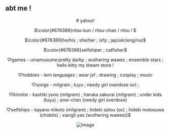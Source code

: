 ## abt me !
<div align="center">
  # yahoo! 
  
  $\color{#676389}ritsu-kun / ritsu-chan / ritsu ! $
  
  $\color{#676389}he/his ; she/her ; isfp ; jap/ukr/eng/rus$

  $\color{#676389}selfshiper ; catfisher$
  
  ♡games - umamusume:pretty darby ; wuthering wawes ; ensemble stars ; hello kitty my dream store !
  
  ♡hobbies - lern languages ; wear jsf ; drawing ; cosplay ; music 

  ♡songs - milgram ; tuyu ; needy girl overdose oct ; 

  ♡kinnlist - kashiki yuno (milgram) ; haruka sakurai (milgram) ; under kids (tuyu) ; ame-chan (needy girl overdose)

  ♡selfships - kayano mikoto (milgram) ; hideki satou (oc) ; hideki motosuwa (chobits) ; xiangli yao (wuthering wawes)}$
  
  ![image](https://files.catbox.moe/448fp8.png)
  
</div>
